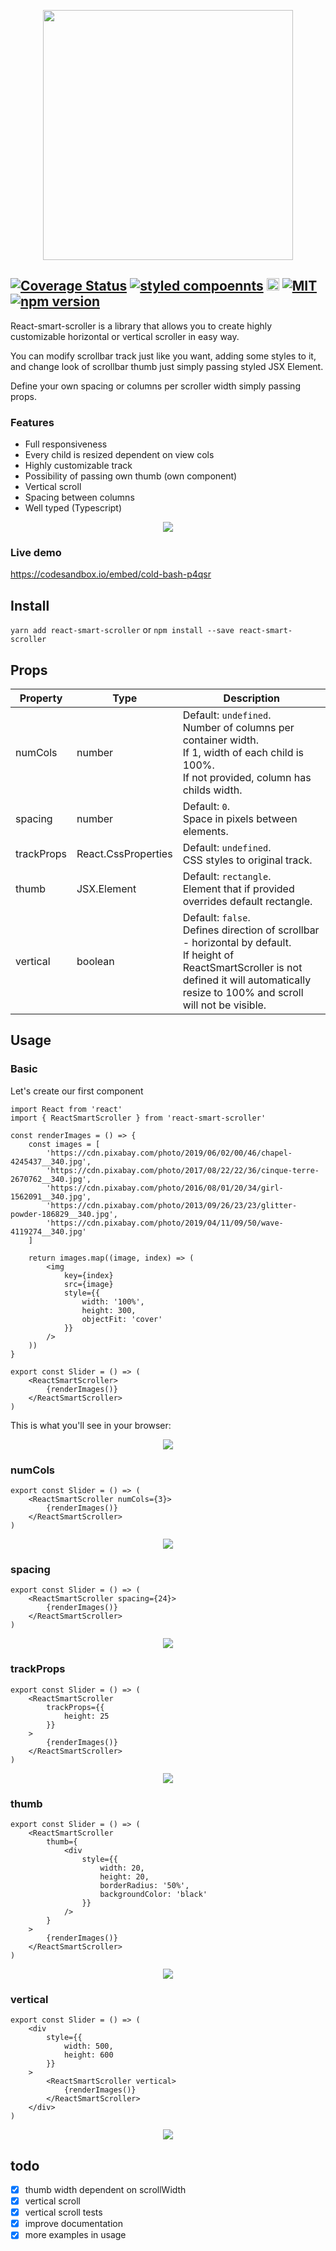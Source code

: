 <p align="center">
    <img src="assets/react-smart-scroller.png" width="400"/>
</p>

## <a href='https://coveralls.io/github/codegateinc/react-smart-scroller?branch=features/Readme'><img src='https://coveralls.io/repos/github/codegateinc/react-smart-scroller/badge.svg?branch=features/Readme' alt='Coverage Status' /></a> <a href='https://github.com/styled-components/styled-components'><img src='https://img.shields.io/badge/style-%F0%9F%92%85%20styled--components-orange.svg?colorB=daa357&colorA=db748e' alt='styled compoennts' /></a> <a href='https://www.typescriptlang.org/'><img src='https://badges.frapsoft.com/typescript/code/typescript.png?v=101' alt='typescript' height=20/></a> <a href='http://opensource.org/licenses/MIT'><img src='http://img.shields.io/badge/license-MIT-brightgreen.svg' alt='MIT' /></a> <a href="https://badge.fury.io/js/react-smart-scroller"><img src="https://badge.fury.io/js/react-smart-scroller.svg" alt="npm version"></a>

React-smart-scroller is a library that allows you to create highly customizable horizontal or vertical scroller in easy way.

You can modify scrollbar track just like you want, adding some styles to it, and change look of
scrollbar thumb just simply passing styled JSX Element.

Define your own spacing or columns per scroller width simply passing props.

### Features

- Full responsiveness
- Every child is resized dependent on view cols
- Highly customizable track
- Possibility of passing own thumb (own component)
- Vertical scroll
- Spacing between columns
- Well typed (Typescript)

<p align="center">
  <img src="assets/react-smart-scroller-demo-default.gif" />
</p>

### Live demo

https://codesandbox.io/embed/cold-bash-p4qsr

## Install
`yarn add react-smart-scroller` or `npm install --save react-smart-scroller`

## Props

Property      | Type                | Description
------------- | ------------------- | ------------------------
numCols       | number              | Default: `undefined`.<br> Number of columns per container width.<br>If 1, width of each child is 100%.<br>If not provided, column has childs width.
spacing       | number              | Default: `0`.<br> Space in pixels between elements.
trackProps    | React.CssProperties | Default: `undefined`.<br> CSS styles to original track.
thumb         | JSX.Element         | Default: `rectangle`.<br> Element that if provided overrides default rectangle.
vertical      | boolean             | Default: `false`.<br> Defines direction of scrollbar - horizontal by default.<br>If height of ReactSmartScroller is not defined it will automatically resize to 100% and scroll will not be visible. 

## Usage

### Basic

Let's create our first component

    import React from 'react'
    import { ReactSmartScroller } from 'react-smart-scroller'
    
    const renderImages = () => {
        const images = [
            'https://cdn.pixabay.com/photo/2019/06/02/00/46/chapel-4245437__340.jpg',
            'https://cdn.pixabay.com/photo/2017/08/22/22/36/cinque-terre-2670762__340.jpg',
            'https://cdn.pixabay.com/photo/2016/08/01/20/34/girl-1562091__340.jpg',
            'https://cdn.pixabay.com/photo/2013/09/26/23/23/glitter-powder-186829__340.jpg',
            'https://cdn.pixabay.com/photo/2019/04/11/09/50/wave-4119274__340.jpg'
        ]
    
        return images.map((image, index) => (
            <img
                key={index}
                src={image}
                style={{
                    width: '100%',
                    height: 300,
                    objectFit: 'cover'
                }}
            />
        ))
    }
    
    export const Slider = () => (
        <ReactSmartScroller>
            {renderImages()}
        </ReactSmartScroller>
    )
    
This is what you'll see in your browser:

<p align="center">
  <img src="assets/react-smart-scroller-usage-basic.png" />
</p>

### numCols

    export const Slider = () => (
        <ReactSmartScroller numCols={3}>
            {renderImages()}
        </ReactSmartScroller>
    )

<p align="center">
  <img src="assets/react-smart-scroller-usage-numCols.png" />
</p>

### spacing

    export const Slider = () => (
        <ReactSmartScroller spacing={24}>
            {renderImages()}
        </ReactSmartScroller>
    )
    
<p align="center">
    <img src="assets/react-smart-scroller-usage-spacing.png" />
</p>

### trackProps

    export const Slider = () => (
        <ReactSmartScroller
            trackProps={{
                height: 25
            }}
        >
            {renderImages()}
        </ReactSmartScroller>
    )
    
<p align="center">
    <img src="assets/react-smart-scroller-usage-trackProps.png" />
</p>

### thumb

    export const Slider = () => (
        <ReactSmartScroller
            thumb={
                <div
                    style={{
                        width: 20,
                        height: 20,
                        borderRadius: '50%',
                        backgroundColor: 'black'
                    }}
                />
            }
        >
            {renderImages()}
        </ReactSmartScroller>
    )
    
<p align="center">
    <img src="assets/react-smart-scroller-usage-thumb.png" />
</p>

### vertical

    export const Slider = () => (
        <div
            style={{
                width: 500,
                height: 600
            }}
        >
            <ReactSmartScroller vertical>
                {renderImages()}
            </ReactSmartScroller>
        </div>
    )

<p align="center">
    <img src="assets/react-smart-scroller-usage-vertical.png" />
</p>

## todo

- [x] thumb width dependent on scrollWidth
- [x] vertical scroll
- [x] vertical scroll tests
- [x] improve documentation
- [x] more examples in usage
